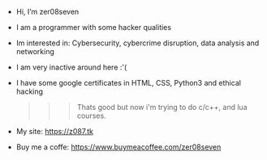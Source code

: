 - Hi, I’m zer08seven
- I am a programmer with some hacker qualities
- Im interested in: Cybersecurity, cybercrime disruption, data analysis and networking
- I am very inactive around here :'(
- I have some google certificates in HTML, CSS, Python3 and ethical hacking
    >
    >> > Thats good but now i'm trying to do c/c++, and lua courses.

- My site: https://z087.tk
- Buy me a coffe: https://www.buymeacoffee.com/zer08seven
